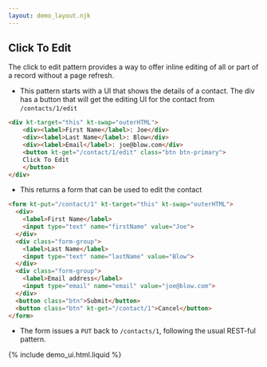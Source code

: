 ```yaml
---
layout: demo_layout.njk
---
```

        
## Click To Edit

The click to edit pattern provides a way to offer inline editing of all or part of a record without a page refresh.

* This pattern starts with a UI that shows the details of a contact.  The div has a button that will get the editing UI for the contact from `/contacts/1/edit`

```html
<div kt-target="this" kt-swap="outerHTML">
    <div><label>First Name</label>: Joe</div>
    <div><label>Last Name</label>: Blow</div>
    <div><label>Email</label>: joe@blow.com</div>
    <button kt-get="/contact/1/edit" class="btn btn-primary">
    Click To Edit
    </button>
</div>
```

* This returns a form that can be used to edit the contact

```html
<form kt-put="/contact/1" kt-target="this" kt-swap="outerHTML">
  <div>
    <label>First Name</label>
    <input type="text" name="firstName" value="Joe">
  </div>
  <div class="form-group">
    <label>Last Name</label>
    <input type="text" name="lastName" value="Blow">
  </div>
  <div class="form-group">
    <label>Email address</label>
    <input type="email" name="email" value="joe@blow.com">
  </div>
  <button class="btn">Submit</button>
  <button class="btn" kt-get="/contact/1">Cancel</button>
</form> 
```

* The form issues a `PUT` back to `/contacts/1`, following the usual REST-ful pattern.

{% include demo_ui.html.liquid %}

<script>
    //=========================================================================
    // Fake Server Side Code
    //=========================================================================

    // data
    var contact = {
        "firstName" : "Joe",
        "lastName" : "Blow",
        "email" : "joe@blow.com"
    };

    // routes
    init("/contact/1", function(request){
        return displayTemplate(contact);
    });

    onGet("/contact/1/edit", function(request){
        return formTemplate(contact);
    });

    onPut("/contact/1", function (req, params) {
        contact.firstName = params['firstName'];
        contact.lastName = params['lastName'];
        contact.email = params['email'];
        return displayTemplate(contact);
    });

    // templates
    function formTemplate(contact) {
return `<form kt-put="/contact/1" kt-target="this" kt-swap="outerHTML">
  <div>
    <label>First Name</label>
    <input type="text" name="firstName" value="${contact.firstName}">
  </div>
  <div class="form-group">
    <label>Last Name</label>
    <input type="text" name="lastName" value="${contact.lastName}">
  </div>
  <div class="form-group">
    <label>Email address</label>
    <input type="email" name="email" value="${contact.email}">
  </div>
  <button class="btn">Submit</button>
  <button class="btn" kt-get="/contact/1">Cancel</button>
</form>`
    }

    function displayTemplate(contact) {
        return `<div kt-target="this" kt-swap="outerHTML">
    <div><label>First Name</label>: ${contact.firstName}</div>
    <div><label>Last Name</label>: ${contact.lastName}</div>
    <div><label>Email</label>: ${contact.email}</div>
    <button kt-get="/contact/1/edit" class="btn btn-primary">
    Click To Edit
    </button>
</div>`;
    }
</script>
